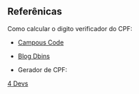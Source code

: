 ## Referênicas

Como calcular o digito verificador do CPF:

- [Campous Code](https://www.campuscode.com.br/conteudos/o-calculo-do-digito-verificador-do-cpf-e-do-cnpj)

- [Blog Dbins](https://blog.dbins.com.br/como-funciona-a-logica-da-validacao-do-cpf)

- Gerador de CPF:

[4 Devs](https://www.4devs.com.br/gerador_de_cpf)